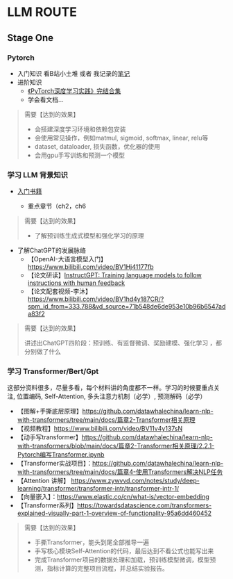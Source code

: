 # LLM ROUTE

## Stage One

### Pytorch

- 入门知识
  看B站小土堆 或者 我记录的[笔记](https://chzarles.github.io/DeepLearning/Pytorch_tudui_intro)
- 进阶知识
  - [《PyTorch深度学习实践》完结合集](https://www.bilibili.com/video/BV1Y7411d7Ys/?spm_id_from=333.337.search-card.all.click&vd_source=27d3b33a76014ebb5a906ad40fa382de)
  - 学会看文档...

> 需要【达到的效果】
>
> - 会搭建深度学习环境和依赖包安装
> - 会使用常见操作，例如matmul, sigmoid, softmax, linear, relu等
> - dataset, dataloader, 损失函数，优化器的使用
> - 会用gpu手写训练和预测一个模型

### 学习 LLM 背景知识

- [入门书籍](https://intro-llm.github.io/chapter/LLM-TAP.pdf)

  - 重点章节（ch2，ch6

> 需要【达到的效果】
>
> - 了解预训练生成式模型和强化学习的原理

- 了解ChatGPT的发展脉络
  - 【OpenAI-大语言模型入门】https://www.bilibili.com/video/BV1Hj41177fb
  - 【论文研读】[InstructGPT: Training language models to follow instructions with human feedback](https://link.zhihu.com/?target=https://arxiv.org/pdf/2203.02155.pdf)
  - 【论文配套视频-李沐】https://www.bilibili.com/video/BV1hd4y187CR/?spm_id_from=333.788&vd_source=71b548de6de953e10b96b6547ada83f2

> 需要【达到的效果】
>
> 讲述出ChatGPT四阶段：预训练、有监督微调、奖励建模、强化学习 ，都分别做了什么

### 学习 Transformer/Bert/Gpt

这部分资料很多，尽量多看，每个材料讲的角度都不一样。学习的时候要重点关注, 位置编码, Self-Attention, 多头注意力机制（必学）, 预测解码（必学）

- 【图解+手撕底层原理】https://github.com/datawhalechina/learn-nlp-with-transformers/tree/main/docs/篇章2-Transformer相关原理
- 【视频教程】https://www.bilibili.com/video/BV11v4y137sN
- 【动手写transformer】https://github.com/datawhalechina/learn-nlp-with-transformers/blob/main/docs/篇章2-Transformer相关原理/2.2.1-Pytorch编写Transformer.ipynb
- 【Transformer实战项目】：https://github.com/datawhalechina/learn-nlp-with-transformers/tree/main/docs/篇章4-使用Transformers解决NLP任务
- 【Attention 讲解】 https://www.zywvvd.com/notes/study/deep-learning/transformer/transformer-intr/transformer-intr-1/
- 【向量嵌入】：https://www.elastic.co/cn/what-is/vector-embedding
- 【Transformer系列】https://towardsdatascience.com/transformers-explained-visually-part-1-overview-of-functionality-95a6dd460452

> 需要【达到的效果】
>
> - 手撕Transformer，能头到尾全部推导一遍
> - 手写核心模块Self-Attention的代码，最后达到不看公式也能写出来
> - 完成Transformer项目的数据处理和加载，预训练模型微调，模型预测，指标计算的完整项目流程，并总结实验报告。
